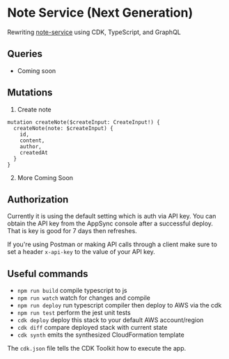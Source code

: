 # Note Service (Next Generation)

Rewriting [note-service](https://github.com/deeheber/note-service) using CDK, TypeScript, and GraphQL
## Queries
- Coming soon

## Mutations
1. Create note
```
mutation createNote($createInput: CreateInput!) {
  createNote(note: $createInput) {
    id,
    content,
    author,
    createdAt
  }
}
```

2. More Coming Soon

## Authorization
Currently it is using the default setting which is auth via API key. You can obtain the API key from the AppSync console after a successful deploy. That is key is good for 7 days then refreshes.

If you're using Postman or making API calls through a client make sure to set a header `x-api-key` to the value of your API key.

## Useful commands

 * `npm run build`   compile typescript to js
 * `npm run watch`   watch for changes and compile
 * `npm run deploy`  run typescript compiler then deploy to AWS via the cdk
 * `npm run test`    perform the jest unit tests
 * `cdk deploy`      deploy this stack to your default AWS account/region
 * `cdk diff`        compare deployed stack with current state
 * `cdk synth`       emits the synthesized CloudFormation template

 The `cdk.json` file tells the CDK Toolkit how to execute the app.
